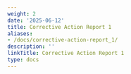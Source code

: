 ```yaml
---
weight: 2
date: '2025-06-12'
title: Corrective Action Report 1
aliases:
- /docs/corrective-action-report_1/
description: ''
linkTitle: Corrective Action Report 1
type: docs
---
```



